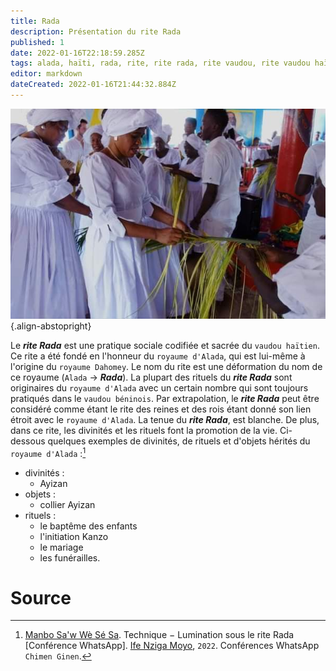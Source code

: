```yaml
---
title: Rada
description: Présentation du rite Rada
published: 1
date: 2022-01-16T22:18:59.285Z
tags: alada, haïti, rada, rite, rite rada, rite vaudou, rite vaudou haïtien, royaume alada, spiritualité, spiritualité afro-caribéenne, spiritualité haïtienne, spiritualité vaudou, spiritualité vaudou haïtienne, vaudou haïtien
editor: markdown
dateCreated: 2022-01-16T21:44:32.884Z
---
```


![chire-ayizan.jpeg](/images/event/ceremony/voodoo/haitian/chire-ayizan.jpeg){.align-abstopright}

Le ***rite Rada*** est une pratique sociale codifiée et sacrée du `vaudou haïtien`.
Ce rite a été fondé en l'honneur du `royaume d'Alada`, qui est lui-même à l'origine du `royaume Dahomey`. Le nom du rite est une déformation du nom de ce royaume (`Alada` → ***Rada***).
La plupart des rituels du ***rite Rada*** sont originaires du `royaume d'Alada` avec un certain nombre qui sont toujours pratiqués dans le `vaudou béninois`. Par extrapolation, le ***rite Rada*** peut être considéré comme étant le rite des reines et des rois étant donné son lien étroit avec le `royaume d'Alada`.
La tenue du ***rite Rada***, est blanche. De plus, dans ce rite, les divinités et les rituels font la promotion de la vie.
Ci-dessous quelques exemples de divinités, de rituels et d'objets hérités du `royaume d'Alada` :[^1]
* divinités :
	* Ayizan
* objets :
	* collier Ayizan
* rituels :
  * le baptême des enfants
  * l'initiation Kanzo
  * le mariage
  * les funérailles.

# Source

[^1]:  [Manbo Sa'w Wè Sé Sa](https://www.facebook.com/rosmywaystv). Technique − Lumination sous le rite Rada [Conférence WhatsApp]. [Ife Nziga Moyo](https://www.facebook.com/IF%C3%89-Nzinga-Moyo-102447998373899/), `2022`. Conférences WhatsApp `Chimen Ginen`.
